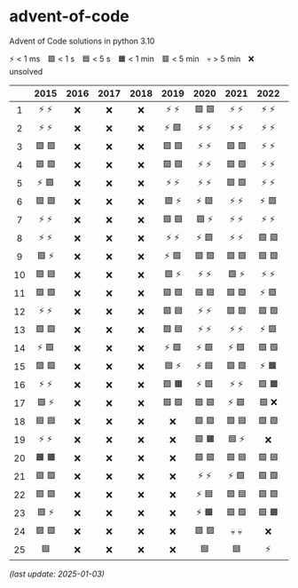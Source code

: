 # advent-of-code

Advent of Code solutions in python 3.10

:zap: < 1 ms&emsp;:green_square: < 1 s&emsp;:blue_square: < 5 s&emsp;:orange_square: < 1 min&emsp;:red_square: < 5 min&emsp;:skull: > 5 min&emsp;:x: unsolved

||2015|2016|2017|2018|2019|2020|2021|2022|2023|2024|
|:---:|:---:|:---:|:---:|:---:|:---:|:---:|:---:|:---:|:---:|:---:|
|1|:zap: :zap:|:x:|:x:|:x:|:zap: :zap:|:green_square: :green_square:|:zap: :zap:|:zap: :zap:|:green_square: :green_square:|:zap: :zap:|
|2|:zap: :zap:|:x:|:x:|:x:|:zap: :green_square:|:zap: :zap:|:zap: :zap:|:zap: :zap:|:green_square: :green_square:|:green_square: :green_square:|
|3|:green_square: :green_square:|:x:|:x:|:x:|:green_square: :green_square:|:zap: :zap:|:green_square: :green_square:|:zap: :zap:|:green_square: :green_square:|:zap: :zap:|
|4|:green_square: :green_square:|:x:|:x:|:x:|:green_square: :green_square:|:zap: :zap:|:green_square: :green_square:|:zap: :zap:|:zap: :zap:|:green_square: :green_square:|
|5|:zap: :green_square:|:x:|:x:|:x:|:zap: :zap:|:zap: :zap:|:green_square: :green_square:|:zap: :zap:|:zap: :zap:|:zap: :zap:|
|6|:green_square: :green_square:|:x:|:x:|:x:|:green_square: :zap:|:zap: :green_square:|:zap: :zap:|:zap: :green_square:|:zap: :zap:|:green_square: :blue_square:|
|7|:zap: :zap:|:x:|:x:|:x:|:green_square: :green_square:|:green_square: :zap:|:zap: :zap:|:zap: :zap:|:green_square: :green_square:|:green_square: :blue_square:|
|8|:zap: :zap:|:x:|:x:|:x:|:zap: :zap:|:zap: :green_square:|:zap: :zap:|:green_square: :green_square:|:green_square: :green_square:|:zap: :zap:|
|9|:green_square: :zap:|:x:|:x:|:x:|:zap: :green_square:|:green_square: :green_square:|:green_square: :green_square:|:green_square: :green_square:|:green_square: :green_square:|:green_square: :blue_square:|
|10|:green_square: :blue_square:|:x:|:x:|:x:|:green_square: :zap:|:zap: :zap:|:green_square: :zap:|:zap: :zap:|:green_square: :green_square:|:green_square: :green_square:|
|11|:green_square: :green_square:|:x:|:x:|:x:|:green_square: :green_square:|:blue_square: :blue_square:|:green_square: :green_square:|:zap: :green_square:|:green_square: :green_square:|:green_square: :green_square:|
|12|:zap: :zap:|:x:|:x:|:x:|:green_square: :blue_square:|:zap: :zap:|:green_square: :green_square:|:green_square: :green_square:|:green_square: :green_square:|:green_square: :green_square:|
|13|:green_square: :green_square:|:x:|:x:|:x:|:green_square: :blue_square:|:zap: :zap:|:zap: :zap:|:zap: :green_square:|:green_square: :green_square:|:zap: :zap:|
|14|:zap: :green_square:|:x:|:x:|:x:|:zap: :green_square:|:zap: :green_square:|:zap: :green_square:|:green_square: :green_square:|:green_square: :blue_square:|:zap: :blue_square:|
|15|:green_square: :green_square:|:x:|:x:|:x:|:blue_square: :zap:|:zap: :blue_square:|:green_square: :green_square:|:zap: :orange_square:|:green_square: :green_square:|:green_square: :blue_square:|
|16|:zap: :zap:|:x:|:x:|:x:|:green_square: :orange_square:|:zap: :green_square:|:zap: :zap:|:green_square: :orange_square:|:green_square: :blue_square:|:green_square: :green_square:|
|17|:green_square: :zap:|:x:|:x:|:x:|:green_square: :green_square:|:green_square: :green_square:|:zap: :green_square:|:green_square: :x:|:green_square: :blue_square:|:x:|
|18|:blue_square: :blue_square:|:x:|:x:|:x:|:x:|:green_square: :green_square:|:green_square: :blue_square:|:green_square: :green_square:|:green_square: :zap:|:x:|
|19|:zap: :zap:|:x:|:x:|:x:|:x:|:green_square: :orange_square:|:blue_square: :zap:|:x:|:zap: :green_square:|:x:|
|20|:orange_square: :orange_square:|:x:|:x:|:x:|:x:|:green_square: :green_square:|:green_square: :blue_square:|:green_square: :blue_square:|:green_square: :green_square:|:x:|
|21|:green_square: :green_square:|:x:|:x:|:x:|:x:|:zap: :zap:|:zap: :green_square:|:green_square: :green_square:|:green_square: :x:|:x:|
|22|:green_square: :green_square:|:x:|:x:|:x:|:x:|:zap: :blue_square:|:green_square: :blue_square:|:green_square: :green_square:|:green_square: :x:|:x:|
|23|:green_square: :zap:|:x:|:x:|:x:|:x:|:zap: :orange_square:|:green_square: :green_square:|:green_square: :orange_square:|:orange_square: :x:|:x:|
|24|:green_square: :green_square:|:x:|:x:|:x:|:x:|:green_square: :green_square:|:skull: :skull:|:x:|:green_square: :x:|:x:|
|25|:blue_square:|:x:|:x:|:x:|:x:|:blue_square:|:blue_square:|:zap:|:zap:|:x:|

_(last update: 2025-01-03)_
